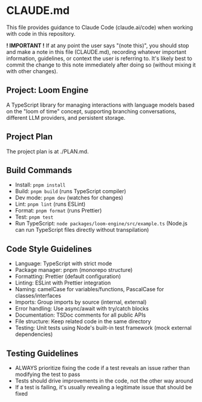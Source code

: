 # CLAUDE.md

This file provides guidance to Claude Code (claude.ai/code) when working with code in this repository.

**! IMPORTANT !** If at any point the user says "(note this)", you should stop and make a note in this file (CLAUDE.md), recording whatever important information, guidelines, or context the user is referring to. It's likely best to commit the change to this note immediately after doing so (without mixing it with other changes).


## Project: Loom Engine

A TypeScript library for managing interactions with language models based on the "loom of time" concept, supporting branching conversations, different LLM providers, and persistent storage.

## Project Plan

The project plan is at ./PLAN.md.

## Build Commands
- Install: `pnpm install`
- Build: `pnpm build` (runs TypeScript compiler)
- Dev mode: `pnpm dev` (watches for changes)
- Lint: `pnpm lint` (runs ESLint)
- Format: `pnpm format` (runs Prettier)
- Test: `pnpm test`
- Run TypeScript: `node packages/loom-engine/src/example.ts` (Node.js can run TypeScript files directly without transpilation)

## Code Style Guidelines
- Language: TypeScript with strict mode
- Package manager: pnpm (monorepo structure)
- Formatting: Prettier (default configuration)
- Linting: ESLint with Prettier integration
- Naming: camelCase for variables/functions, PascalCase for classes/interfaces
- Imports: Group imports by source (internal, external)
- Error handling: Use async/await with try/catch blocks
- Documentation: TSDoc comments for all public APIs
- File structure: Keep related code in the same directory
- Testing: Unit tests using Node's built-in test framework (mock external dependencies)

## Testing Guidelines
- ALWAYS prioritize fixing the code if a test reveals an issue rather than modifying the test to pass
- Tests should drive improvements in the code, not the other way around
- If a test is failing, it's usually revealing a legitimate issue that should be fixed